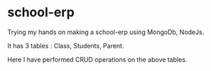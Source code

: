 # school-erp

Trying my hands on making a school-erp using MongoDb, NodeJs. 

It has 3 tables : Class, Students, Parent.

Here I have performed CRUD operations on the above tables.
